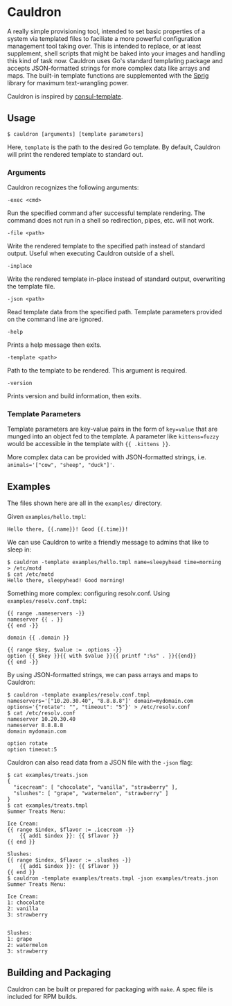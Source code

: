 # Cauldron

A really simple provisioning tool, intended to set basic properties of a system via templated files to faciliate a more powerful configuration management tool taking over. This is intended to replace, or at least supplement, shell scripts that might be baked into your images and handling this kind of task now. Cauldron uses Go's standard templating package and accepts JSON-formatted strings for more complex data like arrays and maps. The built-in template functions are supplemented with the [Sprig](https://masterminds.github.io/sprig/) library for maximum text-wrangling power.

Cauldron is inspired by [consul-template](https://github.com/hashicorp/consul-template).

## Usage

```
$ cauldron [arguments] [template parameters]
```

Here, `template` is the path to the desired Go template. By default, Cauldron will print the rendered template to standard out.

### Arguments

Cauldron recognizes the following arguments:

`-exec <cmd>`

Run the specified command after successful template rendering. The command does not run in a shell so redirection, pipes, etc. will not work.

`-file <path>`

Write the rendered template to the specified path instead of standard output. Useful when executing Cauldron outside of a shell.

`-inplace`

Write the rendered template in-place instead of standard output, overwriting the template file.

`-json <path>`

Read template data from the specified path. Template parameters provided on the command line are ignored.

`-help`

Prints a help message then exits.

`-template <path>`

Path to the template to be rendered. This argument is required.

`-version`

 Prints version and build information, then exits.

### Template Parameters

Template parameters are key-value pairs in the form of `key=value` that are munged into an object fed to the template. A parameter like `kittens=fuzzy` would be accessible in the template with `{{ .kittens }}`.

More complex data can be provided with JSON-formatted strings, i.e. `animals='["cow", "sheep", "duck"]'`.

## Examples

The files shown here are all in the `examples/` directory.

Given `examples/hello.tmpl`:

```
Hello there, {{.name}}! Good {{.time}}!
```

We can use Cauldron to write a friendly message to admins that like to sleep in:

```
$ cauldron -template examples/hello.tmpl name=sleepyhead time=morning > /etc/motd
$ cat /etc/motd
Hello there, sleepyhead! Good morning!
```

Something more complex: configuring resolv.conf. Using `examples/resolv.conf.tmpl`:

```
{{ range .nameservers -}}
nameserver {{ . }}
{{ end -}}

domain {{ .domain }}

{{ range $key, $value := .options -}}
option {{ $key }}{{ with $value }}{{ printf ":%s" . }}{{end}}
{{ end -}}
```

By using JSON-formatted strings, we can pass arrays and maps to Cauldron:

```
$ cauldron -template examples/resolv.conf.tmpl nameservers='["10.20.30.40", "8.8.8.8"]' domain=mydomain.com options='{"rotate": "", "timeout": "5"}' > /etc/resolv.conf
$ cat /etc/resolv.conf
nameserver 10.20.30.40
nameserver 8.8.8.8
domain mydomain.com

option rotate
option timeout:5
```

Cauldron can also read data from a JSON file with the `-json` flag:

```
$ cat examples/treats.json
{
  "icecream": [ "chocolate", "vanilla", "strawberry" ],
  "slushes": [ "grape", "watermelon", "strawberry" ]
}
$ cat examples/treats.tmpl
Summer Treats Menu:

Ice Cream:
{{ range $index, $flavor := .icecream -}}
    {{ add1 $index }}: {{ $flavor }}
{{ end }}

Slushes:
{{ range $index, $flavor := .slushes -}}
    {{ add1 $index }}: {{ $flavor }}
{{ end }}
$ cauldron -template examples/treats.tmpl -json examples/treats.json
Summer Treats Menu:

Ice Cream:
1: chocolate
2: vanilla
3: strawberry


Slushes:
1: grape
2: watermelon
3: strawberry
```

## Building and Packaging

Cauldron can be built or prepared for packaging with `make`. A spec file is included for RPM builds.
